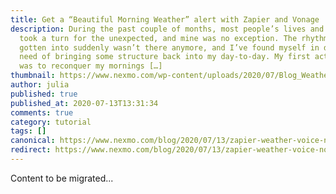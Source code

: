 ```yaml
---
title: Get a “Beautiful Morning Weather” alert with Zapier and Vonage
description: During the past couple of months, most people’s lives and routines
  took a turn for the unexpected, and mine was no exception. The rhythm I’d
  gotten into suddenly wasn’t there anymore, and I’ve found myself in desperate
  need of bringing some structure back into my day-to-day. My first action item
  was to reconquer my mornings […]
thumbnail: https://www.nexmo.com/wp-content/uploads/2020/07/Blog_Weather-Warnings_1200x600.png
author: julia
published: true
published_at: 2020-07-13T13:31:34
comments: true
category: tutorial
tags: []
canonical: https://www.nexmo.com/blog/2020/07/13/zapier-weather-voice-notifications-dr
redirect: https://www.nexmo.com/blog/2020/07/13/zapier-weather-voice-notifications-dr
---
```

Content to be migrated...